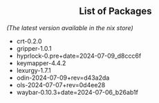 <!--- This list was auto-generated by ./helper.sh. DO NOT edit this file manually. -->

<h2 align="center">List of Packages</h2>

_(The latest version available in the nix store)_

- crt-0.2.0
- gripper-1.0.1
- hyprlock-0.pre+date=2024-07-09_d8ccc6f
- keymapper-4.4.2
- lexurgy-1.7.1
- odin-2024-07-09+rev=d43a2da
- ols-2024-07-07+rev=0d4ee28
- waybar-0.10.3+date=2024-07-06_b26ab1f
